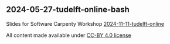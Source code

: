 ## 2024-05-27-tudelft-online-bash

Slides for Software Carpenty Workshop [2024-11-11-tudelft-online](https://4turesearchdata-carpentries.github.io/2024-11-11-tudelft/)

All content made available under [CC-BY 4.0 license](https://creativecommons.org/licenses/by/4.0/)